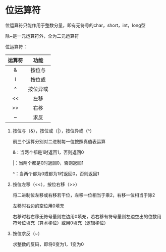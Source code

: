 # 位运算符

位运算符只能作用于整数分量，即有无符号的char，short，int，long型

除~是一元运算符外，全为二元运算符

位运算符：

| 运算符 |   功能   |
| :----: | :------: |
|   &    |  按位与  |
| &#108; |  按位或  |
|   ^    | 按位异或 |
|   <<   |   左移   |
|  \>>   |   右移   |
|   ~    |   求反   |

1. 按位与（&），按位或（|），按位异或（^）

   前三个运算分别对二进制每一位按照真值表运算

   &：当两个都是1时返回1，否则返回0

   |：当两个都是0时返回0，否则返回1

   ^：当两个都为0或都为1时返回0，否则返回1

2. 按位左移（<<），按位右移（>>）

   将二进制位左移或右移若干位，左移一位相当于乘2，右移一位相当于除2

   左移时右边的空位用0填充

   右移时若右移无符号量则左边用0填充，若右移有符号量则左边空出的位数用符号位填充（算术移位）或用0填充（逻辑移位）

3. 按位求反（~）

   求整数的反码，即将0变为1，1变为0